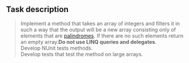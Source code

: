 ## Task description ##

> Implement a method that takes an array of integers and filters it in such a way that the output will be a new array consisting only of elements that are [palindromes](https://gitlab.com/epam-autocode-tasks/palindromic-number.git). If there are no such elements return an empty array.**Do not use LINQ queries and delegates**.        
> Develop NUnit tests methods.   
> Develop tests that test the method on large arrays.  
